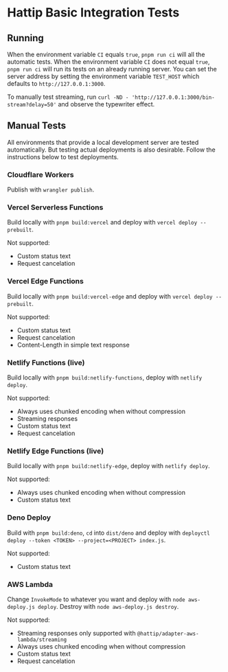# Hattip Basic Integration Tests

## Running

When the environment variable `CI` equals `true`, `pnpm run ci` will all the automatic tests. When the environment variable `CI` does not equal `true`, `pnpm run ci` will run its tests on an already running server. You can set the server address by setting the environment variable `TEST_HOST` which defaults to `http://127.0.0.1:3000`.

To manually test streaming, run `curl -ND - 'http://127.0.0.1:3000/bin-stream?delay=50'` and observe the typewriter effect.

## Manual Tests

All environments that provide a local development server are tested automatically. But testing actual deployments is also desirable. Follow the instructions below to test deployments.

### Cloudflare Workers

Publish with `wrangler publish`.

### Vercel Serverless Functions

Build locally with `pnpm build:vercel` and deploy with `vercel deploy --prebuilt`.

Not supported:

- Custom status text
- Request cancelation

### Vercel Edge Functions

Build locally with `pnpm build:vercel-edge` and deploy with `vercel deploy --prebuilt`.

Not supported:

- Custom status text
- Request cancelation
- Content-Length in simple text response

### Netlify Functions (live)

Build locally with `pnpm build:netlify-functions`, deploy with `netlify deploy`.

Not supported:

- Always uses chunked encoding when without compression
- Streaming responses
- Custom status text
- Request cancelation

### Netlify Edge Functions (live)

Build locally with `pnpm build:netlify-edge`, deploy with `netlify deploy`.

Not supported:

- Always uses chunked encoding when without compression
- Custom status text

### Deno Deploy

Build with `pnpm build:deno`, `cd` into `dist/deno` and deploy with `deployctl deploy --token <TOKEN> --project=<PROJECT> index.js`.

Not supported:

- Custom status text

### AWS Lambda

Change `InvokeMode` to whatever you want and deploy with `node aws-deploy.js deploy`. Destroy with `node aws-deploy.js destroy`.

Not supported:

- Streaming responses only supported with `@hattip/adapter-aws-lambda/streaming`
- Always uses chunked encoding when without compression
- Custom status text
- Request cancelation
